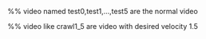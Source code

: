 %% video named test0,test1,...,test5 are the normal video

%% video like crawl1_5 are video with desired velocity 1.5
